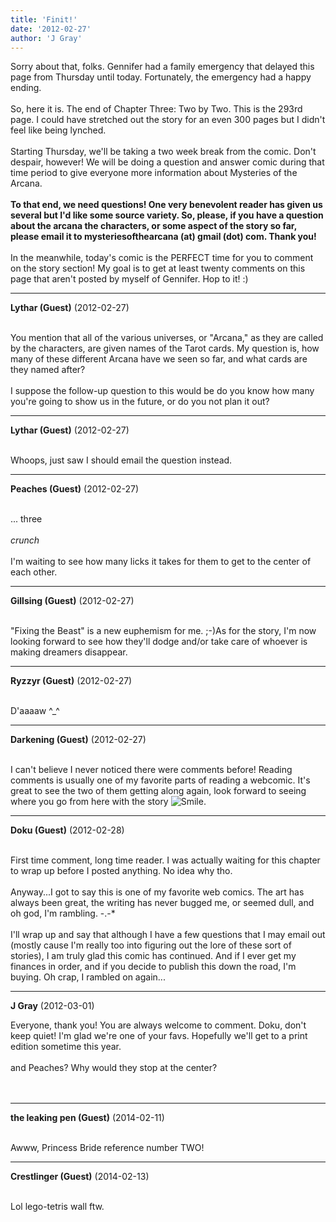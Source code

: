 ```yaml
---
title: 'Finit!'
date: '2012-02-27'
author: 'J Gray'
---
```


Sorry about that, folks. Gennifer had a family emergency that delayed this page from Thursday until today. Fortunately, the emergency had a happy ending.<br><br>So, here it is. The end of Chapter Three: Two by Two. This is the 293rd page. I could have stretched out the story for an even 300 pages but I didn't feel like being lynched.<br><br>Starting Thursday, we'll be taking a two week break from the comic. Don't despair, however! We will be doing a question and answer comic during that time period to give everyone more information about Mysteries of the Arcana.<br><br><span style="font-weight: bold;">To that end, we need questions! One very benevolent reader has given us several but I'd like some source variety. So, please, if you have a question about the arcana the characters, or some aspect of the story so far, please email it to mysteriesofthearcana (at) gmail (dot) com. Thank you!</span><br><br>In the meanwhile, today's comic is the PERFECT time for you to comment on the story section! My goal is to get at least twenty comments on this page that aren't posted by myself of Gennifer. Hop to it! :)<br>

---
**Lythar (Guest)** (2012-02-27)

<br> You mention that all of the various universes, or "Arcana," as they are called by the characters, are given names of the Tarot cards. My question is, how many of these different Arcana have we seen so far, and what cards are they named after?<br><br>I suppose the follow-up question to this would be do you know how many you're going to show us in the future, or do you not plan it out?<br>

---
**Lythar (Guest)** (2012-02-27)

<br> Whoops, just saw I should email the question instead.<br>

---
**Peaches (Guest)** (2012-02-27)

<br> ... three <br><br>*crunch*<br><br>I'm waiting to see how many licks it takes for them to get to the center of each other.<br>

---
**Gillsing (Guest)** (2012-02-27)

<br>"Fixing the Beast" is a new euphemism for me. ;-)As for the story, I'm now looking forward to see how they'll dodge and/or take care of whoever is making dreamers disappear.

---
**Ryzzyr (Guest)** (2012-02-27)

<br> D'aaaaw ^_^

---
**Darkening (Guest)** (2012-02-27)

<br> I can't believe I never noticed there were comments before! Reading comments is usually one of my favorite parts of reading a webcomic. It's great to see the two of them getting along again, look forward to seeing where you go from here with the story <img src="/smilies/smile.gif" alt="Smile" border="0">.<br>

---
**Doku (Guest)** (2012-02-28)

<br> First time comment, long time reader. I was actually waiting for this chapter to wrap up before I posted anything. No idea why tho. <br><br>Anyway...I got to say this is one of my favorite web comics. The art has always been great, the writing has never bugged me, or seemed dull, and oh god, I'm rambling. -.-*<br><br>I'll wrap up and say that although I have a few questions that I may email out (mostly cause I'm really too into figuring out the lore of these sort of stories), I am truly glad this comic has continued. And if I ever get my finances in order, and if you decide to publish this down the road, I'm buying. Oh crap, I rambled on again...<br>

---
**J Gray** (2012-03-01)

Everyone, thank you! You are always welcome to comment. Doku, don't keep quiet! I'm glad we're one of your favs. Hopefully we'll get to a print edition sometime this year. <br><br>and Peaches? Why would they stop at the center?<br><br><br>

---
**the leaking pen (Guest)** (2014-02-11)

<br> Awww, Princess Bride reference number TWO!<br>

---
**Crestlinger (Guest)** (2014-02-13)

<br> Lol lego-tetris wall ftw.

